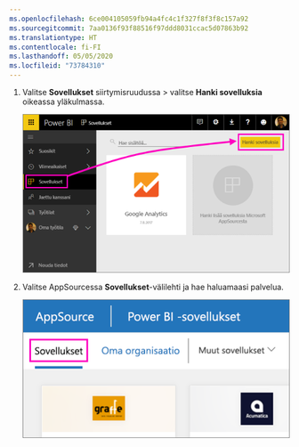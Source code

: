 ```yaml
---
ms.openlocfilehash: 6ce004105059fb94a4fc4c1f327f8f3f8c157a92
ms.sourcegitcommit: 7aa0136f93f88516f97ddd8031ccac5d07863b92
ms.translationtype: HT
ms.contentlocale: fi-FI
ms.lasthandoff: 05/05/2020
ms.locfileid: "73784310"
---
```

1. Valitse **Sovellukset** siirtymisruudussa > valitse **Hanki sovelluksia** oikeassa yläkulmassa.
   
     ![Hanki sovelluksia -kuvake](./media/powerbi-service-apps-get-more-apps/power-bi-service-apps-get-apps-1-app-line.png)
2. Valitse AppSourcessa **Sovellukset**-välilehti ja hae haluamaasi palvelua.
   
    ![AppSourcen Sovellukset-välilehti](./media/powerbi-service-apps-get-more-apps/power-bi-appsource-apps.png)

